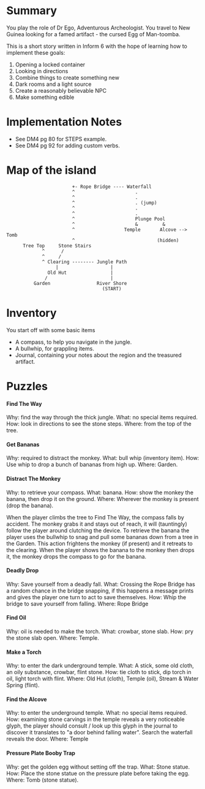 # Summary

You play the role of Dr Ego, Adventurous Archeologist. You travel to New Guinea looking for a famed artifact - the cursed Egg of Man-toomba.

This is a short story written in Inform 6 with the hope of learning how to implement these goals:

1. Opening a locked container
2. Looking in directions
3. Combine things to create something new
4. Dark rooms and a light source
5. Create a reasonably believable NPC
6. Make something edible

# Implementation Notes

* See DM4 pg 80 for STEPS example.
* See DM4 pg 92 for adding custom verbs.

# Map of the island

```
                        +- Rope Bridge ---- Waterfall                          
                        ^                      .                               
                        ^                      .                               
                        ^                      . (jump)                        
                        ^                      .                               
                        ^                      .                               
                        ^                      Plunge Pool                     
                        ^                      &         &                     
                        ^                  Temple       Alcove --> Tomb        
                        ^                              (hidden)                
      Tree Top     Stone Stairs                                                
             ^      /                                                          
             ^     /                                                           
             ^ Clearing -------- Jungle Path                                   
                  |                   |                                        
               Old Hut                |                                        
              /                       |                                        
          Garden                 River Shore                                   
                                   (START)                                     

```

# Inventory

You start off with some basic items

* A compass, to help you navigate in the jungle.
* A bullwhip, for grappling items.
* Journal, containing your notes about the region and the treasured artifact.

# Puzzles

#### Find The Way
Why: find the way through the thick jungle.
What: no special items required.
How: look in directions to see the stone steps.
Where: from the top of the tree.

#### Get Bananas
Why: required to distract the monkey.
What: bull whip (inventory item).
How: Use whip to drop a bunch of bananas from high up.
Where: Garden.

#### Distract The Monkey
Why: to retrieve your compass.
What: banana.
How: show the monkey the banana, then drop it on the ground.
Where: Wherever the monkey is present (drop the banana).

When the player climbs the tree to Find The Way, the compass falls by accident.
The monkey grabs it and stays out of reach, it will (tauntingly) follow
the player around clutching the device. To retrieve the banana the player uses
the bullwhip to snag and pull some bananas down from a tree in the Garden.
This action frightens the monkey (if present) and it retreats to the clearing.
When the player shows the banana to the monkey then drops it, the monkey
drops the compass to go for the banana.

#### Deadly Drop
Why: Save yourself from a deadly fall.
What: Crossing the Rope Bridge has a random chance in the bridge
		snapping, if this happens a message prints and
		gives the player one turn to act to save themselves.
How: Whip the bridge to save yourself from falling.
Where: Rope Bridge

#### Find Oil
Why: oil is needed to make the torch.
What: crowbar, stone slab.
How: pry the stone slab open.
Where: Temple.

#### Make a Torch
Why: to enter the dark underground temple.
What: A stick, some old cloth, an oily substance, crowbar, flint stone.
How: tie cloth to stick, dip torch in oil, light torch with flint.
Where: Old Hut (cloth), Temple (oil), Stream & Water Spring (flint).

#### Find the Alcove
Why: to enter the underground temple.
What: no special items required.
How: examining stone carvings in the temple reveals a very noticeable
	glyph, the player should consult / look up this glyph in the
	journal to discover it translates
	to "a door behind falling water". Search the waterfall
	reveals the door.
Where: Temple

#### Pressure Plate Booby Trap
Why: get the golden egg without setting off the trap.
What: Stone statue.
How: Place the stone statue on the pressure plate before taking the egg.
Where: Tomb (stone statue).
